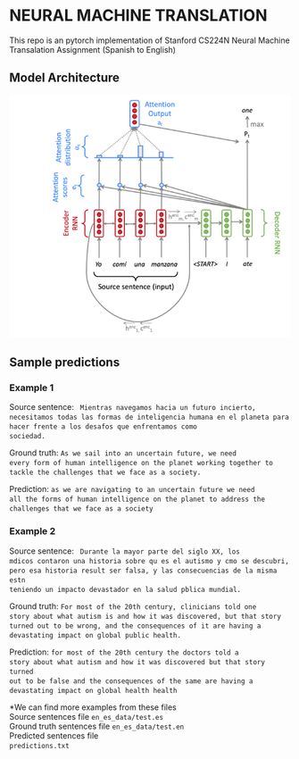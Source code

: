 # NEURAL MACHINE TRANSLATION
This repo is an pytorch implementation of Stanford CS224N Neural Machine Transalation Assignment (Spanish to English)

## Model Architecture
![image info](./model.png)

## Sample predictions

### Example 1
Source sentence:
<code>
Mientras navegamos hacia un futuro incierto, necesitamos todas las formas de inteligencia humana en el planeta para hacer frente a los desafos que enfrentamos como sociedad.</code><br/>

Ground truth:
<code>As we sail into an uncertain future,  we need every form of human intelligence on the planet  working together to tackle the challenges that we face as a society.</code><br/>

Prediction:
<code>as we are navigating to an uncertain future we need all the forms of human intelligence on the planet to address the challenges that we face as a society</code>

### Example 2

Source sentence:
<code>
Durante la mayor parte del siglo XX, los mdicos contaron una historia sobre qu es el autismo y cmo se descubri, pero esa historia result ser falsa, y las consecuencias de la misma estn teniendo un impacto devastador en la salud pblica mundial.</code>

Ground truth:
<code>For most of the 20th century,  clinicians told one story  about what autism is and how it was discovered,  but that story turned out to be wrong,  and the consequences of it  are having a devastating impact on global public health.</code>

Prediction:
<code>for most of the 20th century the doctors told a story about what autism and how it was discovered but that story turned out to be false and the consequences of the same are having a devastating impact on global health health</code>


*We can find more examples from these files<br/>
Source sentences file <code>en_es_data/test.es</code><br/>
Ground truth sentences file <code>en_es_data/test.en</code><br/>
Predicted sentences file <code> predictions.txt</code><br/>
